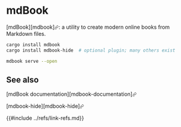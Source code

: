 # mdBook

[mdBook][mdbook]⮳: a utility to create modern online books from Markdown files.

```bash
cargo install mdbook
cargo install mdbook-hide  # optional plugin; many others exist
```

```bash
mdbook serve --open
```

## See also

[mdBook documentation][mdbook-documentation]⮳

[mdbook-hide][mdbook-hide]⮳

{{#include ../refs/link-refs.md}}
